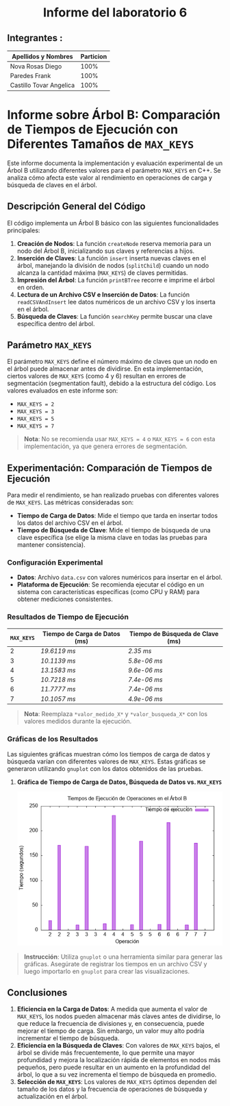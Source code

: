 <div align="center">

<h1>Informe del laboratorio 6</h1>
</div>

## Integrantes :
| Apellidos y Nombres | Particion |
| ------------- | ------------- |
| Nova Rosas Diego| 100%|
| Paredes Frank |100%|
| Castillo Tovar Angelica|100%|

# Informe sobre Árbol B: Comparación de Tiempos de Ejecución con Diferentes Tamaños de `MAX_KEYS`

Este informe documenta la implementación y evaluación experimental de un Árbol B utilizando diferentes valores para el parámetro `MAX_KEYS` en C++. Se analiza cómo afecta este valor al rendimiento en operaciones de carga y búsqueda de claves en el árbol.

## Descripción General del Código

El código implementa un Árbol B básico con las siguientes funcionalidades principales:

1. **Creación de Nodos**: La función `createNode` reserva memoria para un nodo del Árbol B, inicializando sus claves y referencias a hijos.
2. **Inserción de Claves**: La función `insert` inserta nuevas claves en el árbol, manejando la división de nodos (`splitChild`) cuando un nodo alcanza la cantidad máxima (`MAX_KEYS`) de claves permitidas.
3. **Impresión del Árbol**: La función `printBTree` recorre e imprime el árbol en orden.
4. **Lectura de un Archivo CSV e Inserción de Datos**: La función `readCSVAndInsert` lee datos numéricos de un archivo CSV y los inserta en el árbol.
5. **Búsqueda de Claves**: La función `searchKey` permite buscar una clave específica dentro del árbol.

## Parámetro `MAX_KEYS`

El parámetro `MAX_KEYS` define el número máximo de claves que un nodo en el árbol puede almacenar antes de dividirse. En esta implementación, ciertos valores de `MAX_KEYS` (como 4 y 6) resultan en errores de segmentación (segmentation fault), debido a la estructura del código. Los valores evaluados en este informe son:

- `MAX_KEYS = 2`
- `MAX_KEYS = 3`
- `MAX_KEYS = 5`
- `MAX_KEYS = 7`

> **Nota**: No se recomienda usar `MAX_KEYS = 4` o `MAX_KEYS = 6` con esta implementación, ya que genera errores de segmentación.

## Experimentación: Comparación de Tiempos de Ejecución

Para medir el rendimiento, se han realizado pruebas con diferentes valores de `MAX_KEYS`. Las métricas consideradas son:

- **Tiempo de Carga de Datos**: Mide el tiempo que tarda en insertar todos los datos del archivo CSV en el árbol.
- **Tiempo de Búsqueda de Clave**: Mide el tiempo de búsqueda de una clave específica (se elige la misma clave en todas las pruebas para mantener consistencia).

### Configuración Experimental

- **Datos**: Archivo `data.csv` con valores numéricos para insertar en el árbol.
- **Plataforma de Ejecución**: Se recomienda ejecutar el código en un sistema con características específicas (como CPU y RAM) para obtener mediciones consistentes.

### Resultados de Tiempo de Ejecución

| `MAX_KEYS` | Tiempo de Carga de Datos (ms) | Tiempo de Búsqueda de Clave (ms) |
|------------|-------------------------------|----------------------------------|
| 2          | *19.6119 ms*                  | *2.35 ms*                        |
| 3          | *10.1139 ms*                  | *5.8e-06 ms*                     |
| 4          | *13.1583 ms*                  | *9.6e-06 ms*                     |
| 5          | *10.7218 ms*                  | *7.4e-06 ms*                     |
| 6          | *11.7777 ms*                  | *7.4e-06 ms*                     |
| 7          | *10.1057 ms*                  | *4.9e-06 ms*                     |


> **Nota**: Reemplaza `*valor_medido_X*` y `*valor_busqueda_X*` con los valores medidos durante la ejecución.

### Gráficas de los Resultados

Las siguientes gráficas muestran cómo los tiempos de carga de datos y búsqueda varían con diferentes valores de `MAX_KEYS`. Estas gráficas se generaron utilizando `gnuplot` con los datos obtenidos de las pruebas.

1. **Gráfica de Tiempo de Carga de Datos, Búsqueda de Datos vs. `MAX_KEYS`**

	![Descripción de la imagen](./img/tiempos.png)

> **Instrucción**: Utiliza `gnuplot` o una herramienta similar para generar las gráficas. Asegúrate de registrar los tiempos en un archivo CSV y luego importarlo en `gnuplot` para crear las visualizaciones.

## Conclusiones

1. **Eficiencia en la Carga de Datos**: A medida que aumenta el valor de `MAX_KEYS`, los nodos pueden almacenar más claves antes de dividirse, lo que reduce la frecuencia de divisiones y, en consecuencia, puede mejorar el tiempo de carga. Sin embargo, un valor muy alto podría incrementar el tiempo de búsqueda.
2. **Eficiencia en la Búsqueda de Claves**: Con valores de `MAX_KEYS` bajos, el árbol se divide más frecuentemente, lo que permite una mayor profundidad y mejora la localización rápida de elementos en nodos más pequeños, pero puede resultar en un aumento en la profundidad del árbol, lo que a su vez incrementa el tiempo de búsqueda en promedio.
3. **Selección de `MAX_KEYS`**: Los valores de `MAX_KEYS` óptimos dependen del tamaño de los datos y la frecuencia de operaciones de búsqueda y actualización en el árbol.

